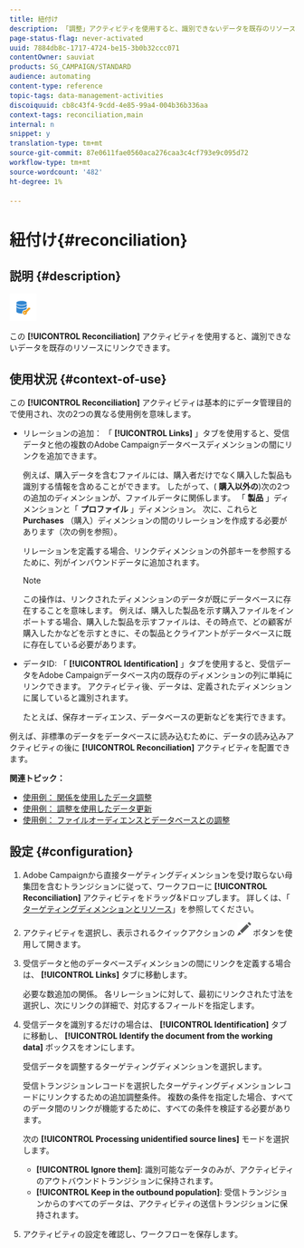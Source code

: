 ```yaml
---
title: 紐付け
description: 「調整」アクティビティを使用すると、識別できないデータを既存のリソースにリンクできます。
page-status-flag: never-activated
uuid: 7884db8c-1717-4724-be15-3b0b32ccc071
contentOwner: sauviat
products: SG_CAMPAIGN/STANDARD
audience: automating
content-type: reference
topic-tags: data-management-activities
discoiquuid: cb8c43f4-9cdd-4e85-99a4-004b36b336aa
context-tags: reconciliation,main
internal: n
snippet: y
translation-type: tm+mt
source-git-commit: 87e0611fae0560aca276caa3c4cf793e9c095d72
workflow-type: tm+mt
source-wordcount: '482'
ht-degree: 1%

---
```



# 紐付け{#reconciliation}

## 説明 {#description}

![](assets/reconciliation.png)

この **[!UICONTROL Reconciliation]** アクティビティを使用すると、識別できないデータを既存のリソースにリンクできます。

## 使用状況 {#context-of-use}

この **[!UICONTROL Reconciliation]** アクティビティは基本的にデータ管理目的で使用され、次の2つの異なる使用例を意味します。

* リレーションの追加： 「 **[!UICONTROL Links]** 」タブを使用すると、受信データと他の複数のAdobe Campaignデータベースディメンションの間にリンクを追加できます。

   例えば、購入データを含むファイルには、購入者だけでなく購入した製品も識別する情報を含めることができます。 したがって、( **購入以外の**)次の2つの追加のディメンションが、ファイルデータに関係します。 「 **製品** 」ディメンションと「 **プロファイル** 」ディメンション。 次に、これらと **Purchases** （購入）ディメンションの間のリレーションを作成する必要があります（次の例を参照）。

   リレーションを定義する場合、リンクディメンションの外部キーを参照するために、列がインバウンドデータに追加されます。

   >[!NOTE]
   >
   >この操作は、リンクされたディメンションのデータが既にデータベースに存在することを意味します。 例えば、購入した製品を示す購入ファイルをインポートする場合、購入した製品を示すファイルは、その時点で、どの顧客が購入したかなどを示すときに、その製品とクライアントがデータベースに既に存在している必要があります。

* データID: 「 **[!UICONTROL Identification]** 」タブを使用すると、受信データをAdobe Campaignデータベース内の既存のディメンションの列に単純にリンクできます。 アクティビティ後、データは、定義されたディメンションに属していると識別されます。

   たとえば、保存オーディエンス、データベースの更新などを実行できます。

例えば、非標準のデータをデータベースに読み込むために、データの読み込みアクティビティの後に **[!UICONTROL Reconciliation]** アクティビティを配置できます。

**関連トピック：**

* [使用例： 関係を使用したデータ調整](../../automating/using/reconciliation-using-relations.md)
* [使用例： 調整を使用したデータ更新](../../automating/using/data-update-reconciliation.md)
* [使用例： ファイルオーディエンスとデータベースとの調整](../../automating/using/reconcile-file-audience-with-database.md)

## 設定 {#configuration}

1. Adobe Campaignから直接ターゲティングディメンションを受け取らない母集団を含むトランジションに従って、ワークフローに **[!UICONTROL Reconciliation]** アクティビティをドラッグ&amp;ドロップします。 詳しくは、「 [ターゲティングディメンションとリソース](../../automating/using/query.md#targeting-dimensions-and-resources)」を参照してください。
1. アクティビティを選択し、表示されるクイックアクションの ![](assets/edit_darkgrey-24px.png) ボタンを使用して開きます。
1. 受信データと他のデータベースディメンションの間にリンクを定義する場合は、 **[!UICONTROL Links]** タブに移動します。

   必要な数追加の関係。 各リレーションに対して、最初にリンクされた寸法を選択し、次にリンクの詳細で、対応するフィールドを指定します。

1. 受信データを識別するだけの場合は、 **[!UICONTROL Identification]** タブに移動し、 **[!UICONTROL Identify the document from the working data]** ボックスをオンにします。

   受信データを調整するターゲティングディメンションを選択します。

   受信トランジションレコードを選択したターゲティングディメンションレコードにリンクするための追加調整条件。 複数の条件を指定した場合、すべてのデータ間のリンクが機能するために、すべての条件を検証する必要があります。

   次の **[!UICONTROL Processing unidentified source lines]** モードを選択します。

   * **[!UICONTROL Ignore them]**: 識別可能なデータのみが、アクティビティのアウトバウンドトランジションに保持されます。
   * **[!UICONTROL Keep in the outbound population]**: 受信トランジションからのすべてのデータは、アクティビティの送信トランジションに保持されます。

1. アクティビティの設定を確認し、ワークフローを保存します。
